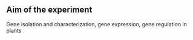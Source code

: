 ## Aim of the experiment

Gene isolation and characterization, gene expression, gene regulation in plants